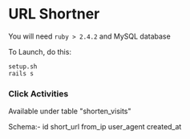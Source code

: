 # URL Shortner

You will need `ruby > 2.4.2` and MySQL database

To Launch, do this:

```
setup.sh
rails s
```


### Click Activities

Available under table "shorten_visits"

Schema:-
id
short_url
from_ip
user_agent
created_at